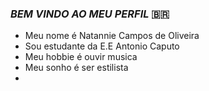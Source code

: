 ### _BEM VINDO AO MEU PERFIL_ 🇧🇷
- Meu nome é Natannie Campos de Oliveira
- Sou estudante da E.E Antonio Caputo
- Meu hobbie é ouvir musica
- Meu sonho é ser estilista
- 
